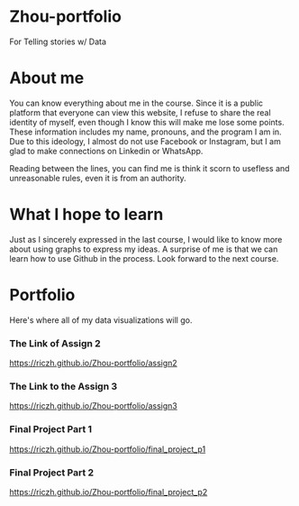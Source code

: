 # Zhou-portfolio
For Telling stories w/ Data

# About me 
You can know everything about me in the course. Since it is a public platform that everyone can view this website, I refuse to share the real identity of myself, even though I know this will make me lose some points. These information includes my name, pronouns, and the program I am in. Due to this ideology, I almost do not use Facebook or Instagram, but I am glad to make connections on Linkedin or WhatsApp. 

Reading between the lines, you can find me is think it scorn to usefless and unreasonable rules, even it is from an authority.
 
# What I hope to learn 
Just as I sincerely expressed in the last course, I would like to know more about using graphs to express my ideas. A surprise of me is that we can learn how to use Github in the process. Look forward to the next course.

# Portfolio
Here's where all of my data visualizations will go.

### The Link of Assign 2
https://riczh.github.io/Zhou-portfolio/assign2

### The Link to the Assign 3
https://riczh.github.io/Zhou-portfolio/assign3

### Final Project Part 1
https://riczh.github.io/Zhou-portfolio/final_project_p1

### Final Project Part 2
https://riczh.github.io/Zhou-portfolio/final_project_p2
